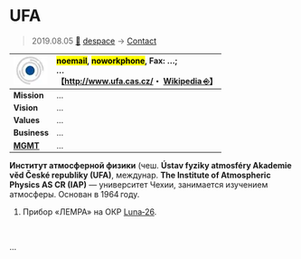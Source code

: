 # UFA
> 2019.08.05 [🚀](../../index/index.md) [despace](../index.md) → [Contact](../contact.md)

|[![](../f/contact/u/ufa_logo1_thumb.webp)](../f/contact/u/ufa_logo1.webp)|<mark>noemail</mark>, <mark>noworkphone</mark>, Fax: …;<br> *…*<br> 【<http://www.ufa.cas.cz/>・ [Wikipedia ⎆](https://en.wikipedia.org/wiki/Institute_of_Atmospheric_Physics_AS_CR)】|
|:-|:-|
|**Mission**|…|
|**Vision**|…|
|**Values**|…|
|**Business**|…|
|**[MGMT](../mgmt.md)**|…|

**Институт атмосферной физики** (чеш. **Ústav fyziky atmosféry Akademie věd České republiky (UFA)**, междунар. **The Institute of Atmospheric Physics AS CR (IAP)** — университет Чехии, занимается изучением атмосферы. Основан в 1964 году.

   1. Прибор «ЛЕМРА» на ОКР [Luna‑26](../luna_26.md).

<p style="page-break-after:always"> </p>

…
